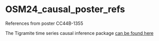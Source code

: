 # OSM24_causal_poster_refs

References from poster CC44B-1355

The Tigramite time series causal inference package [can be found here](https://github.com/jakobrunge/tigramite/tree/master/tutorials)
